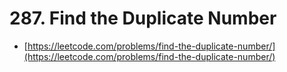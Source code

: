 # 287. Find the Duplicate Number

- [https://leetcode.com/problems/find-the-duplicate-number/](https://leetcode.com/problems/find-the-duplicate-number/)
